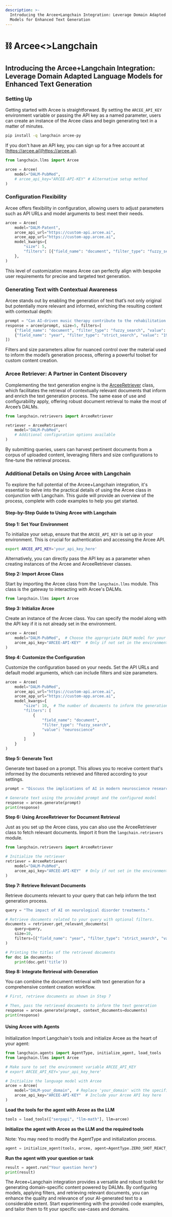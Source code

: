 ```yaml
---
description: >-
  Introducing the Arcee+Langchain Integration: Leverage Domain Adapted Language
  Models for Enhanced Text Generation
---
```


# ⛓ Arcee<>Langchain

## Introducing the Arcee+Langchain Integration: Leverage Domain Adapted Language Models for Enhanced Text Generation



###

### Setting Up

Getting started with Arcee is straightforward. By setting the `ARCEE_API_KEY` environment variable or passing the API key as a named parameter, users can create an instance of the Arcee class and begin generating text in a matter of minutes.

```bash
pip install -q langchain arcee-py
```

If you don't have an API key, you can sign up for a free account at [https://arcee.ai](https://arcee.ai).

```python
from langchain.llms import Arcee

arcee = Arcee(
    model="DALM-PubMed",
    # arcee_api_key="ARCEE-API-KEY" # Alternative setup method
)
```

### Configuration Flexibility

Arcee offers flexibility in configuration, allowing users to adjust parameters such as API URLs and model arguments to best meet their needs.

```python
arcee = Arcee(
    model="DALM-Patent",
    arcee_api_url="https://custom-api.arcee.ai",
    arcee_app_url="https://custom-app.arcee.ai",
    model_kwargs={
        "size": 5,
        "filters": [{"field_name": "document", "filter_type": "fuzzy_search", "value": "Einstein"}],
    },
)
```

This level of customization means Arcee can perfectly align with bespoke user requirements for precise and targeted text generation.

### Generating Text with Contextual Awareness

Arcee stands out by enabling the generation of text that’s not only original but potentially more relevant and informed, enriching the resulting content with contextual depth:

```python
prompt = "Can AI-driven music therapy contribute to the rehabilitation of patients with disorders of consciousness?"
response = arcee(prompt, size=5, filters=[
    {"field_name": "document", "filter_type": "fuzzy_search", "value": "Einstein"},
    {"field_name": "year", "filter_type": "strict_search", "value": "1905"},
])
```

Filters and size parameters allow for nuanced control over the material used to inform the model’s generation process, offering a powerful toolset for custom content creation.

### Arcee Retriever: A Partner in Content Discovery

Complementing the text generation engine is the [ArceeRetriever](https://github.com/langchain-ai/langchain/blob/master/libs/langchain/langchain/retrievers/arcee.py) class, which facilitates the retrieval of contextually relevant documents that inform and enrich the text generation process. The same ease of use and configurability apply, offering robust document retrieval to make the most of Arcee’s DALMs.

```python
from langchain.retrievers import ArceeRetriever

retriever = ArceeRetriever(
    model="DALM-PubMed",
    # Additional configuration options available
)
```

By submitting queries, users can harvest pertinent documents from a corpus of uploaded content, leveraging filters and size configurations to fine-tune the retrieval process.

### Additional Details on Using Arcee with Langchain

To explore the full potential of the Arcee+Langchain integration, it's essential to delve into the practical details of using the Arcee class in conjunction with Langchain. This guide will provide an overview of the process, complete with code examples to help you get started.

#### Step-by-Step Guide to Using Arcee with Langchain

**Step 1: Set Your Environment**

To initialize your setup, ensure that the `ARCEE_API_KEY` is set up in your environment. This is crucial for authentication and accessing the Arcee API.

```bash
export ARCEE_API_KEY='your_api_key_here'
```

Alternatively, you can directly pass the API key as a parameter when creating instances of the Arcee and ArceeRetriever classes.

**Step 2: Import Arcee Class**

Start by importing the Arcee class from the `langchain.llms` module. This class is the gateway to interacting with Arcee's DALMs.

```python
from langchain.llms import Arcee
```

**Step 3: Initialize Arcee**

Create an instance of the Arcee class. You can specify the model along with the API key if it is not already set in the environment.

```python
arcee = Arcee(
    model="DALM-PubMed",  # Choose the appropriate DALM model for your domain
    arcee_api_key="ARCEE-API-KEY"  # Only if not set in the environment
)
```

**Step 4: Customize the Configuration**

Customize the configuration based on your needs. Set the API URLs and default model arguments, which can include filters and size parameters.

```python
arcee = Arcee(
    model="DALM-PubMed",
    arcee_api_url="https://custom-api.arcee.ai",
    arcee_app_url="https://custom-app.arcee.ai",
    model_kwargs={
        "size": 10,  # The number of documents to inform the generation
        "filters": [
            {
                "field_name": "document",
                "filter_type": "fuzzy_search",
                "value": "neuroscience"
            }
        ]
    }
)
```

**Step 5: Generate Text**

Generate text based on a prompt. This allows you to receive content that's informed by the documents retrieved and filtered according to your settings.

```python
prompt = "Discuss the implications of AI in modern neuroscience research."

# Generate text using the provided prompt and the configured model
response = arcee.generate(prompt)
print(response)
```

**Step 6: Using ArceeRetriever for Document Retrieval**

Just as you set up the Arcee class, you can also use the ArceeRetriever class to fetch relevant documents. Import it from the `langchain.retrievers` module.

```python
from langchain.retrievers import ArceeRetriever

# Initialize the retriever
retriever = ArceeRetriever(
    model="DALM-PubMed",
    arcee_api_key="ARCEE-API-KEY"  # Only if not set in the environment
)
```

**Step 7: Retrieve Relevant Documents**

Retrieve documents relevant to your query that can help inform the text generation process.

```python
query = "The impact of AI on neurological disorder treatments."

# Retrieve documents related to your query with optional filters.
documents = retriever.get_relevant_documents(
    query=query,
    size=10,
    filters=[{"field_name": "year", "filter_type": "strict_search", "value": "2020"}]
)

# Printing the titles of the retrieved documents
for doc in documents:
    print(doc.get('title'))
```

**Step 8: Integrate Retrieval with Generation**

You can combine the document retrieval with text generation for a comprehensive content creation workflow.

```python
# First, retrieve documents as shown in Step 7

# Then, pass the retrieved documents to inform the text generation
response = arcee.generate(prompt, context_documents=documents)
print(response)
```

#### Using Arcee with Agents

Initialization Import Langchain's tools and initialize Arcee as the heart of your agent:

```python
from langchain.agents import AgentType, initialize_agent, load_tools
from langchain.llms import Arcee

# Make sure to set the environment variable ARCEE_API_KEY
# export ARCEE_API_KEY='your_api_key_here'

# Initialize the language model with Arcee
arcee = Arcee(
    model="DALM-your_domain",  # Replace 'your_domain' with the specific domain model you want to use, e.g., 'DALM-PubMed'
    arcee_api_key="ARCEE-API-KEY"  # Include your Arcee API key here
)

```

**Load the tools for the agent with Arcee as the LLM**

```python
tools = load_tools(["serpapi", "llm-math"], llm=arcee)
```

**Initialize the agent with Arcee as the LLM and the required tools**

Note: You may need to modify the AgentType and initialization process.

```python
agent = initialize_agent(tools, arcee, agent=AgentType.ZERO_SHOT_REACT_DESCRIPTION, verbose=True)
```

**Run the agent with your question or task**

```python
result = agent.run("Your question here")
print(result)
```

The Arcee+Langchain integration provides a versatile and robust toolkit for generating domain-specific content powered by DALMs. By configuring models, applying filters, and retrieving relevant documents, you can enhance the quality and relevance of your AI-generated text to a considerable extent. Start experimenting with the provided code examples, and tailor them to fit your specific use-cases and domains.
